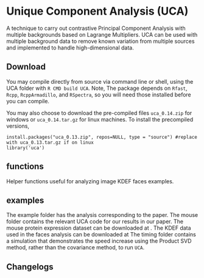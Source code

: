 # Unique Component Analysis (UCA)

A technique to carry out contrastive Principal Component Analysis with multiple backgrounds based on Lagrange Multipliers.
UCA can be used with multiple background data to remove known variation from multiple sources and implemented to handle high-dimensional data. 

##  Download
You may compile directly from source via command line or shell, using the UCA folder with `R CMD build UCA`. Note, The package depends on `Rfast`, `Rcpp`, `RcppArmadillo`, and `RSpectra`, so you will need those installed before you can compile.

 You may also choose to download the pre-compiled files `uca_0.14.zip` for windows or `uca_0.14.tar.gz` for linux machines. To install the precompiled versions,

```
install.packages("uca_0.13.zip", repos=NULL, type = "source") #replace with uca_0.13.tar.gz if on linux
library('uca')
```

## functions
Helper functions useful for analyzing image KDEF faces examples.

## examples
The example folder has the analysis corresponding to the paper. The mouse folder contains the relevant UCA code for our results in our paper.
The mouse protein expression dataset can be downloaded at [](https://archive.ics.uci.edu/ml/datasets/Mice+Protein+Expression).
The KDEF data used in the faces analysis can be downloaded at [](https://www.kdef.se/)
The timing folder contains a simulation that demonstrates the speed increase using the Product SVD method, rather than the covariance method, to run `UCA`.

## Changelogs

